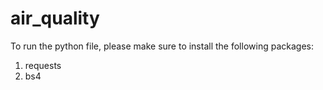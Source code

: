 # air_quality

To run the python file, please make sure to install the following packages:
1. requests
2. bs4